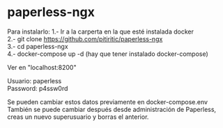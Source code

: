 # paperless-ngx

Para instalarlo: 
1.- Ir a la carperta en la que esté instalada docker  
2.- git clone https://github.com/pitiritic/paperless-ngx  
3.- cd paperless-ngx  
4.- docker-compose up -d  (hay que tener instalado docker-compose) 


Ver en "localhost:8200"  

Usuario: paperless  
Password: p4ssw0rd  

Se pueden cambiar estos datos previamente en docker-compose.env  
También se puede cambiar después desde administración de Paperless, creas un nuevo superusuario y borras el anterior.  
